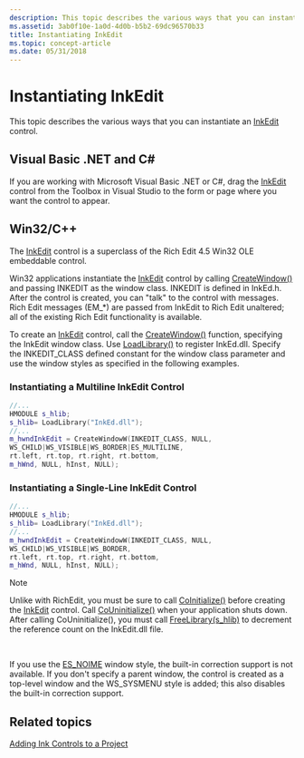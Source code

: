 ```yaml
---
description: This topic describes the various ways that you can instantiate an InkEdit control.
ms.assetid: 3ab0f10e-1a0d-4d0b-b5b2-69dc96570b33
title: Instantiating InkEdit
ms.topic: concept-article
ms.date: 05/31/2018
---
```


# Instantiating InkEdit

This topic describes the various ways that you can instantiate an [InkEdit](inkedit-control.md) control.

## Visual Basic .NET and C\#

If you are working with Microsoft Visual Basic .NET or C\#, drag the [InkEdit](./inkedit-control.md) control from the Toolbox in Visual Studio to the form or page where you want the control to appear.

## Win32/C++

The [InkEdit](inkedit-control-reference.md) control is a superclass of the Rich Edit 4.5 Win32 OLE embeddable control.

Win32 applications instantiate the [InkEdit](inkedit-control-reference.md) control by calling [CreateWindow()](/windows/win32/api/winuser/nf-winuser-createwindowa) and passing INKEDIT as the window class. INKEDIT is defined in InkEd.h. After the control is created, you can "talk" to the control with messages. Rich Edit messages (EM\_\*) are passed from InkEdit to Rich Edit unaltered; all of the existing Rich Edit functionality is available.

To create an [InkEdit](inkedit-control-reference.md) control, call the [CreateWindow()](/windows/win32/api/winuser/nf-winuser-createwindowa) function, specifying the InkEdit window class. Use [LoadLibrary()](/windows/win32/api/libloaderapi/nf-libloaderapi-loadlibrarya) to register InkEd.dll. Specify the INKEDIT\_CLASS defined constant for the window class parameter and use the window styles as specified in the following examples.

### Instantiating a Multiline InkEdit Control


```C++
//...
HMODULE s_hlib;    
s_hlib= LoadLibrary("InkEd.dll");
//...
m_hwndInkEdit = CreateWindowW(INKEDIT_CLASS, NULL,
WS_CHILD|WS_VISIBLE|WS_BORDER|ES_MULTILINE,
rt.left, rt.top, rt.right, rt.bottom,
m_hWnd, NULL, hInst, NULL);
```



### Instantiating a Single-Line InkEdit Control


```C++
//...
HMODULE s_hlib;    
s_hlib= LoadLibrary("InkEd.dll");
//...
m_hwndInkEdit = CreateWindowW(INKEDIT_CLASS, NULL,
WS_CHILD|WS_VISIBLE|WS_BORDER,
rt.left, rt.top, rt.right, rt.bottom,
m_hWnd, NULL, hInst, NULL);
```



> [!Note]  
> Unlike with RichEdit, you must be sure to call [CoInitialize()](/windows/win32/api/objbase/nf-objbase-coinitialize) before creating the [InkEdit](inkedit-control-reference.md) control. Call [CoUninitialize()](/windows/win32/api/combaseapi/nf-combaseapi-couninitialize) when your application shuts down. After calling CoUninitialize(), you must call [FreeLibrary(s\_hlib)](/windows/win32/api/libloaderapi/nf-libloaderapi-freelibrary) to decrement the reference count on the InkEdit.dll file.

 

If you use the [ES\_NOIME](../controls/rich-edit-control-styles.md) window style, the built-in correction support is not available. If you don't specify a parent window, the control is created as a top-level window and the WS\_SYSMENU style is added; this also disables the built-in correction support.

## Related topics

<dl> <dt>

[Adding Ink Controls to a Project](adding-ink-controls-to-a-project.md)
</dt> </dl>

 

 
